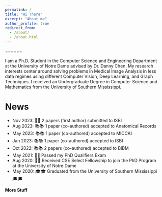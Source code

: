 ```yaml
---
permalink: /
title: "Hi There"
excerpt: "About me"
author_profile: true
redirect_from: 
  - /about/
  - /about.html
---
```


======

I am a Ph.D. Student in the Computer Science and Engineering Department at the University of Notre Dame advised by Dr. Danny Chen. My research interests center around solving problems in Medical Image Analysis in less data regimes using different Computer Vision, Deep Learning, and Graph Techniques. I received an Undergraduate Degree in Computer Science and Mathematics from the University of Southern Mississippi.

News
======
* Nov 2023: 🤞🤞 2 papers (first author) submitted to ISBI
* Aug 2023: 📚📚 1 paper (co-authored) accepted to Anatomical Records
* May 2023: 📚📚 1 paper (co-authored) accepted to MICCAI
* Jan 2023: 📚📚 1 paper (co-authored) accepted to ISBI
* Oct 2022: 📚📚 2 papers (co-authored) accepted to BIBM
* May 2021: 🎉🎉 Passed my PhD Qualifiers Exam 
* Aug 2020: 🎉🎉 Received CSE Select Fellowship to join the PhD Program at the University of Notre Dame
* May 2020: 🎓🎓 Graduated from the University of Southern Mississippi 🎓🎓

  
**More Stuff**


